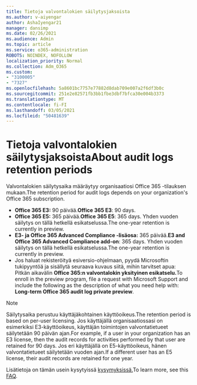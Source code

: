```yaml
---
title: Tietoja valvontalokien säilytysjaksoista
ms.author: v-aiyengar
author: AshaIyengar21
manager: dansimp
ms.date: 02/26/2021
ms.audience: Admin
ms.topic: article
ms.service: o365-administration
ROBOTS: NOINDEX, NOFOLLOW
localization_priority: Normal
ms.collection: Adm_O365
ms.custom:
- "3100005"
- "7327"
ms.openlocfilehash: 5a8601bc7757e77882d8dab709e007a2f6df3b0c
ms.sourcegitcommit: 251e2e82571fb3bb1fbe3dbf7bfca30e004b3373
ms.translationtype: MT
ms.contentlocale: fi-FI
ms.lasthandoff: 03/05/2021
ms.locfileid: "50481639"
---
```

# <a name="about-audit-logs-retention-periods"></a><span data-ttu-id="7a819-102">Tietoja valvontalokien säilytysjaksoista</span><span class="sxs-lookup"><span data-stu-id="7a819-102">About audit logs retention periods</span></span>

<span data-ttu-id="7a819-103">Valvontalokien säilytysaika määräytyy organisaatiosi Office 365 -tilauksen mukaan.</span><span class="sxs-lookup"><span data-stu-id="7a819-103">The retention period for audit logs depends on your organization's Office 365 subscription.</span></span>

- <span data-ttu-id="7a819-104">**Office 365 E3:** 90 päivää.</span><span class="sxs-lookup"><span data-stu-id="7a819-104">**Office 365 E3**: 90 days.</span></span>
- <span data-ttu-id="7a819-105">**Office 365 E5:** 365 päivää.</span><span class="sxs-lookup"><span data-stu-id="7a819-105">**Office 365 E5**: 365 days.</span></span> <span data-ttu-id="7a819-106">Yhden vuoden säilytys on tällä hetkellä esikatselussa.</span><span class="sxs-lookup"><span data-stu-id="7a819-106">The one-year retention is currently in preview.</span></span>
- <span data-ttu-id="7a819-107">**E3- ja Office 365 Advanced Compliance -lisäosa:** 365 päivää.</span><span class="sxs-lookup"><span data-stu-id="7a819-107">**E3 and Office 365 Advanced Compliance add-on**: 365 days.</span></span> <span data-ttu-id="7a819-108">Yhden vuoden säilytys on tällä hetkellä esikatselussa.</span><span class="sxs-lookup"><span data-stu-id="7a819-108">The one-year retention is currently in preview.</span></span>
- <span data-ttu-id="7a819-109">Jos haluat rekisteröityä esiversio-ohjelmaan, pyydä Microsoftin tukipyyntöä ja sisällytä seuraava kuvaus siitä, mihin tarvitset apua: Pitkän aikavälin **Office 365:n valvontalokin yksityinen esikatselu.**</span><span class="sxs-lookup"><span data-stu-id="7a819-109">To enroll in the preview program, file a request with Microsoft Support and include the following as the description of what you need help with: **Long-term Office 365 audit log private preview**.</span></span>
> [!NOTE]
> <span data-ttu-id="7a819-110">Säilytysaika perustuu käyttäjäkohtainen käyttöoikeus.</span><span class="sxs-lookup"><span data-stu-id="7a819-110">The retention period is based on per-user licensing.</span></span> <span data-ttu-id="7a819-111">Jos käyttäjällä organisaatiossasi on esimerkiksi E3-käyttöoikeus, käyttäjän toimintojen valvontatietueet säilytetään 90 päivän ajan.</span><span class="sxs-lookup"><span data-stu-id="7a819-111">For example, if a user in your organization has an E3 license, then the audit records for activities performed by that user are retained for 90 days.</span></span> <span data-ttu-id="7a819-112">Jos eri käyttäjällä on E5-käyttöoikeus, hänen valvontatietueet säilytetään vuoden ajan.</span><span class="sxs-lookup"><span data-stu-id="7a819-112">If a different user has an E5 license, their audit records are retained for one year.</span></span>

<span data-ttu-id="7a819-113">Lisätietoja on tämän usein kysytyissä [kysymyksissä.](https://go.microsoft.com/fwlink/?linkid=2115336)</span><span class="sxs-lookup"><span data-stu-id="7a819-113">To learn more, see this [FAQ](https://go.microsoft.com/fwlink/?linkid=2115336).</span></span>